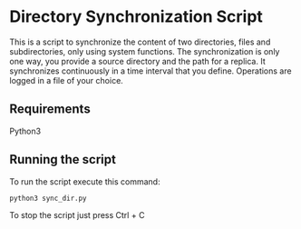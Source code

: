 # Directory Synchronization Script

This is a script to synchronize the content of two directories, files and subdirectories, only using system functions.
The synchronization is only one way, you provide a source directory and the path for a replica. It synchronizes continuously in a time interval that you define.
Operations are logged in a file of your choice.

## Requirements

Python3

## Running the script

To run the script execute this command:

`python3 sync_dir.py`

To stop the script just press Ctrl + C
